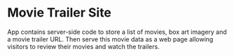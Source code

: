 # Movie Trailer Site
App contains server-side code to store a list of movies, box art imagery and a movie trailer URL. 
Then serve this movie data as a web page allowing visitors to review their movies and watch the trailers.